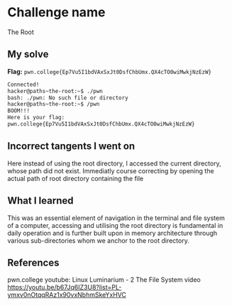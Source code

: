 # Challenge name
The Root

## My solve
**Flag:** `pwn.college{Ep7Vu5I1bdVAxSxJt0DsfChbUmx.QX4cTO0wiMwkjNzEzW}`

```bash
Connected!
hacker@paths~the-root:~$ ./pwn
bash: ./pwn: No such file or directory
hacker@paths~the-root:~$ /pwn
BOOM!!!
Here is your flag:
pwn.college{Ep7Vu5I1bdVAxSxJt0DsfChbUmx.QX4cTO0wiMwkjNzEzW}
```

## Incorrect tangents I went on
Here instead of using the root directory, I accessed the current directory, whose path did not exist. 
Immediatly course correcting by opening the actual path of root directory containing the file

## What I learned 
This was an essential element of navigation in the terminal and file system of a computer, accessing and utilising the root directory is fundamental 
in daily operation and is further built upon in memory architecture through various sub-directories whom we anchor to the root directory.   

## References
pwn.college youtube: Linux Luminarium - 2 The File System video https://youtu.be/b67Jq6IZ3U8?list=PL-ymxv0nOtqqRAz1x90vxNbhmSkeYxHVC
